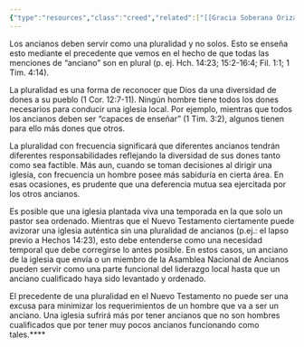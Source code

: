 ```yaml
---
{"type":"resources","class":"creed","related":["[[Gracia Soberana Orizaba]]","[[Teología de Gracia Soberana Orizaba]]","[[Ministerio Pastoral]]"],"dg-publish":true,"permalink":"/programas-y-ministerios/gracia-soberana-orizaba/identidad-y-teologia/libro-de-gobierno/2-4-los-ancianos-y-la-pluralidad/","dgPassFrontmatter":true}
---
```


Los ancianos deben servir como una pluralidad y no solos. Esto se enseña esto mediante el precedente que vemos en el hecho de que todas las menciones de “anciano” son en plural (p. ej. Hch. 14:23; 15:2-16:4; Fil. 1:1; 1 Tim. 4:14). 

La pluralidad es una forma de reconocer que Dios da una diversidad de dones a su pueblo (1 Cor. 12:7-11). Ningún hombre tiene todos los dones necesarios para conducir una iglesia local. Por ejemplo, mientras que todos los ancianos deben ser “capaces de enseñar” (1 Tim. 3:2), algunos tienen para ello más dones que otros. 

La pluralidad con frecuencia significará que diferentes ancianos tendrán diferentes responsabilidades reflejando la diversidad de sus dones tanto como sea factible. Más aun, cuando se toman decisiones al dirigir una iglesia, con frecuencia un hombre posee más sabiduría en cierta área. En esas ocasiones, es prudente que una deferencia mutua sea ejercitada por los otros ancianos. 

Es posible que una iglesia plantada viva una temporada en la que solo un pastor sea ordenado. Mientras que el Nuevo Testamento ciertamente puede avizorar una iglesia auténtica sin una pluralidad de ancianos (p.ej.: el lapso previo a Hechos 14:23), esto debe entenderse como una necesidad temporal que debe corregirse lo antes posible. En estos casos, un anciano de la iglesia que envía o un miembro de la Asamblea Nacional de Ancianos pueden servir como una parte funcional del liderazgo local hasta que un anciano cualificado haya sido levantado y ordenado. 

El precedente de una pluralidad en el Nuevo Testamento no puede ser una excusa para minimizar los requerimientos de un hombre que va a ser un anciano. Una iglesia sufrirá más por tener ancianos que no son hombres cualificados que por tener muy pocos ancianos funcionando como tales.****